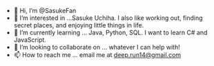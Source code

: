 - 👋 Hi, I’m @SasukeFan
- 👀 I’m interested in ...Sasuke Uchiha. I also like working out, finding secret places, and enjoying little things in life. 
- 🌱 I’m currently learning ... Java, Python, SQL. I want to learn C# and JavaScript.
- 💞️ I’m looking to collaborate on ... whatever I can help with!
- 📫 How to reach me ... email me at deep.run14@gmail.com


<!---
SasukeFan/SasukeFan is a ✨ special ✨ repository because its `README.md` (this file) appears on your GitHub profile.
You can click the Preview link to take a look at your changes.
--->
